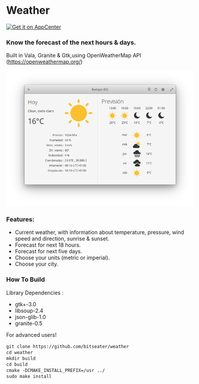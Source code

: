 # Weather

[![Get it on AppCenter](https://appcenter.elementary.io/badge.svg)](https://appcenter.elementary.io/com.github.bitseater.weather)﻿

### Know the forecast of the next hours & days.

Built in Vala, Granite & Gtk,using OpenWeatherMap API (https://openweathermap.org/)

![Screenshot](screenshot.png  "Weather")

### Features:

- Current weather, with information about temperature, pressure, wind speed and direction, sunrise & sunset.
- Forecast for next 18 hours.
- Forecast for next five days.
- Choose your units (metric or imperial).
- Choose your city.

### How To Build

Library Dependencies :

- gtk+-3.0
- libsoup-2.4
- json-glib-1.0
- granite-0.5

For advanced users!

	git clone https://github.com/bitseater/weather
	cd weather
	mkdir build
	cd build 
	cmake -DCMAKE_INSTALL_PREFIX=/usr ../
	sudo make install
